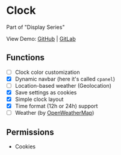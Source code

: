 # Clock

Part of "Display Series"

View Demo: [GitHub](https://reinhart1010.github.io/display-clock/) | [GitLab](https://reinhart1010.gitlab.io/display-clock/)

## Functions

- [ ] Clock color customization
- [x] Dynamic navbar (here it's called `cpanel`)
- [ ] Location-based weather (Geolocation)
- [x] Save settings as cookies
- [x] Simple clock layout
- [x] Time format (12h or 24h) support
- [ ] Weather (by [OpenWeatherMap](https://www.openweathermap.org))

## Permissions

+ Cookies
